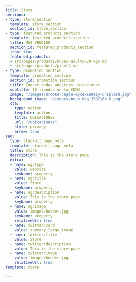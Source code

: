 ```yaml
---
title: Store
sections:
- type: store_section
  template: store_section
  section_id: store_section
- type: featured_products_section
  template: featured_products_section
  title: MÁS VENDIDO
  section_id: featured_products_section
  icon: true
  featured_products:
  - src/pages/products/nupec-adulto-20-kgs.md
  - src/pages/products/plant1.md
- type: promotion_section
  template: promotion_section
  section_id: promotion_section
  title: Conoce todas nuestras ubicaciones
  subtitle: 10 tiendas en la CDMX
  image: "/images/brooke-cagle-eycex1e9eiy-unsplash.jpg"
  background_image: "/images/noun_Dog_3587160-6.png"
  cta:
    type: action
    template: action
    title: UBICACIONES
    url: "/ubicaciones"
    style: primary
    arrow: true
seo:
  type: stackbit_page_meta
  template: stackbit_page_meta
  title: Store
  description: This is the store page
  extra:
  - name: og:type
    value: website
    keyName: property
  - name: og:title
    value: Store
    keyName: property
  - name: og:description
    value: This is the store page
    keyName: property
  - name: og:image
    value: images/header.jpg
    keyName: property
    relativeUrl: true
  - name: twitter:card
    value: summary_large_image
  - name: twitter:title
    value: Store
  - name: twitter:description
    value: This is the store page
  - name: twitter:image
    value: images/header.jpg
    relativeUrl: true
template: store

---
```

